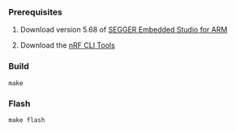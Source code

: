### Prerequisites

1. Download version 5.68 of [SEGGER Embedded Studio for ARM](https://www.segger.com/downloads/embedded-studio/)

2. Download the [nRF CLI Tools](https://www.nordicsemi.com/Products/Development-tools/nrf-command-line-tools/download)

### Build

```
make
```

### Flash

```
make flash
```
